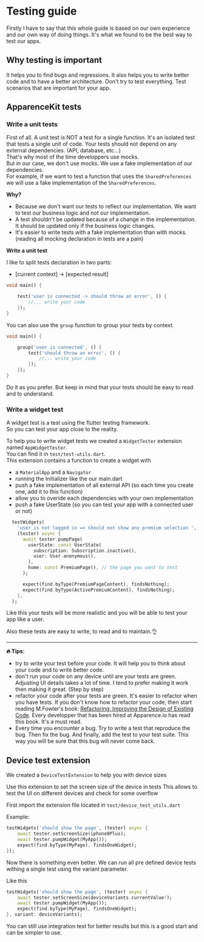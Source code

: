 # Testing guide

Firstly I have to say that this whole guide is based on our own experience and our own way of doing things.
It's what we found to be the best way to test our apps. 

## Why testing is important

It helps you to find bugs and regressions. It also helps you to write better code and to have a better architecture.
Don't try to test everything. Test scenarios that are important for your app.

## ApparenceKit tests 

### Write a unit tests 

First of all. A unit test is NOT a test for a single function. It's an isolated test that tests a single unit of code.
Your tests should not depend on any external dependencies. (API, database, etc...)<br>
That's why most of the time developpers use mocks.<br>
But in our case, we don't use mocks. We use a fake implementation of our dependencies.<br>
For example, if we want to test a function that uses the `SharedPreferences` we will use a fake implementation of the `SharedPreferences`.<br>

**Why?**<br>
- Because we don't want our tests to reflect our implementation. We want to test our business logic and not our implementation.
- A test shouldn't be updated because of a change in the implementation. It should be updated only if the business logic changes.
- It's easier to write tests with a fake implementation than with mocks. (reading all mocking declaration in tests are a pain)

**Write a unit test**<br>

I like to split tests declaration in two parts:
- [current context] -> [expected result]


```dart
void main() {

    test('user is connected -> should throw an error', () {
        //... write your code
    });
}
```

You can also use the `group` function to group your tests by context.

```dart
void main() {

    group('user is connected', () {
        test('should throw an error', () {
            //... write your code
        });
    });
}
```

Do it as you prefer. But keep in mind that your tests should be easy to read and to understand.

### Write a widget test

A widget test is a test using the flutter testing framework. <br>
So you can test your app close to the reality.

To help you to write widget tests we created a `WidgetTester` extension named `AppWidgetTester`. <br>
You can find it in `test/test-utils.dart`.<br>
This extension contains a function to create a widget with 
- a `MaterialApp` and a `Navigator`
- running the Initializer like the our main.dart
- push a fake implementation of all external API (so each time you create one, add it to this function)
- allow you to overide each dependencies with your own implementation
- push a fake UserState (so you can test your app with a connected user or not)


```dart
  testWidgets(
    'user is not logged in => should not show any premium selection ',
    (tester) async {
      await tester.pumpPage(
        userState: const UserState(
          subscription: Subscription.inactive(),
          user: User.anonymous(),
        ),
        home: const PremiumPage(), // the page you want to test
      );

      expect(find.byType(PremiumPageContent), findsNothing);
      expect(find.byType(ActivePremiumContent), findsNothing);
    },
  );
```

Like this your tests will be more realistic and you will be able to test your app like a user.

Also these tests are easy to write, to read and to maintain.👌

-------

**🔥 Tips**:
- try to write your test before your code. It will help you to think about your code and to write better code.
- don't run your code on any device until are your tests are green. Adjusting UI details takes a lot of time. I tend to prefer making it work then making it great. (Step by step)
- refactor your code after your tests are green. It's easier to refactor when you have tests.
If you don't know how to refactor your code, then start reading M.Fowler's book: [Refactoring: Improving the Design of Existing Code](https://martinfowler.com/books/refactoring.html). Every developper that has been hired at Apparence.io has read this book. It's a must read.
- Every time you encounter a bug. Try to write a test that reproduce the bug. Then fix the bug. And finally, add the test to your test suite. This way you will be sure that this bug will never come back.


## Device test extension

We created a `DeviceTestExtension` to help you with device sizes

Use this extension to set the screen size of the device in tests
This allows to test the UI on different devices and check for some overflow

First import the extension file located in `test/device_test_utils.dart`

Example:

```dart
testWidgets('should show the page', (tester) async {
    await tester.setScreenSize(iphone8Plus);
    await tester.pumpWidget(MyApp());
    expect(find.byType(MyPage), findsOneWidget);
});
```

Now there is something even better. 
We can run all pre defined device tests withing a single test using the variant parameter. 

Like this
    
```dart
testWidgets('should show the page', (tester) async {
    await tester.setScreenSize(deviceVariants.currentValue!);
    await tester.pumpWidget(MyApp());
    expect(find.byType(MyPage), findsOneWidget);
}, variant: deviceVariants);
```

You can still use integration test for better results but this is a good start and can be simpler to use.